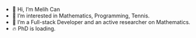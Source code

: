 - 👋 Hi, I’m Melih Can
- 👀 I’m interested in Mathematics, Programming, Tennis.
- 🌱 I’m a Full-stack Developer and an active researcher on Mathematics.
- :fire: PhD is loading.


<!---
MD2208/MD2208 is a ✨ special ✨ repository because its `README.md` (this file) appears on your GitHub profile.
You can click the Preview link to take a look at your changes.
--->
